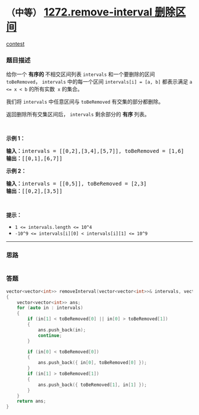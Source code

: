 # `（中等）` [1272.remove-interval 删除区间](https://leetcode-cn.com/problems/remove-interval/)

[contest](https://leetcode-cn.com/contest/biweekly-contest-14/problems/remove-interval/)

### 题目描述
<p>给你一个&nbsp;<strong>有序的&nbsp;</strong>不相交区间列表 <code>intervals</code> 和一个要删除的区间 <code>toBeRemoved</code>，&nbsp;<code>intervals</code>&nbsp;中的每一个区间&nbsp;<code>intervals[i] = [a, b]</code>&nbsp;都表示满足&nbsp;<code>a &lt;= x &lt; b</code> 的所有实数&nbsp; <code>x</code>&nbsp;的集合。</p>

<p>我们将&nbsp;<code>intervals</code> 中任意区间与&nbsp;<code>toBeRemoved</code> 有交集的部分都删除。</p>

<p>返回删除所有交集区间后，&nbsp;<code>intervals</code>&nbsp;剩余部分的&nbsp;<strong>有序&nbsp;</strong>列表。</p>

<p>&nbsp;</p>

<p><strong>示例 1：</strong></p>

<pre><strong>输入：</strong>intervals = [[0,2],[3,4],[5,7]], toBeRemoved = [1,6]
<strong>输出：</strong>[[0,1],[6,7]]
</pre>

<p><strong>示例 2：</strong></p>

<pre><strong>输入：</strong>intervals = [[0,5]], toBeRemoved = [2,3]
<strong>输出：</strong>[[0,2],[3,5]]
</pre>

<p>&nbsp;</p>

<p><strong>提示：</strong></p>

<ul>
	<li><code>1 &lt;= intervals.length &lt;= 10^4</code></li>
	<li><code>-10^9 &lt;= intervals[i][0] &lt; intervals[i][1] &lt;= 10^9</code></li>
</ul>

            

---
### 思路
```
```



### 答题
``` C++
vector<vector<int>> removeInterval(vector<vector<int>>& intervals, vector<int>& toBeRemoved) 
{
	vector<vector<int>> ans;
	for (auto in : intervals)
	{
		if (in[1] < toBeRemoved[0] || in[0] > toBeRemoved[1])
		{
			ans.push_back(in);
			continue;
		}

		if (in[0] < toBeRemoved[0])
		{
			ans.push_back({ in[0], toBeRemoved[0] });
		}
		if (in[1] > toBeRemoved[1])
		{
			ans.push_back({ toBeRemoved[1], in[1] });
		}
	}
	return ans;
}
```




